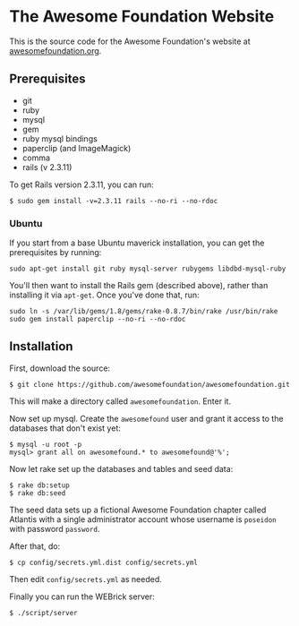 # The Awesome Foundation Website #

This is the source code for the Awesome Foundation's website at [awesomefoundation.org][].

  [awesomefoundation.org]: http://awesomefoundation.org/

## Prerequisites ##

* git
* ruby
* mysql
* gem
* ruby mysql bindings
* paperclip (and ImageMagick)
* comma
* rails (v 2.3.11)

To get Rails version 2.3.11, you can run:

    $ sudo gem install -v=2.3.11 rails --no-ri --no-rdoc

### Ubuntu
 
If you start from a base Ubuntu maverick installation, you can get the
prerequisites by running:

    sudo apt-get install git ruby mysql-server rubygems libdbd-mysql-ruby

You'll then want to install the Rails gem (described above), rather than 
installing it via `apt-get`. Once you've done that, run:

    sudo ln -s /var/lib/gems/1.8/gems/rake-0.8.7/bin/rake /usr/bin/rake
    sudo gem install paperclip --no-ri --no-rdoc

## Installation ##

First, download the source:

    $ git clone https://github.com/awesomefoundation/awesomefoundation.git

This will make a directory called `awesomefoundation`. Enter it.

Now set up mysql. Create the `awesomefound` user and grant it access to the databases that don't exist yet:

    $ mysql -u root -p
    mysql> grant all on awesomefound.* to awesomefound@'%';

Now let rake set up the databases and tables and seed data:

    $ rake db:setup
    $ rake db:seed

The seed data sets up a fictional Awesome Foundation chapter called Atlantis
with a single administrator account whose username is `poseidon` with
password `password`.

After that, do:

    $ cp config/secrets.yml.dist config/secrets.yml

Then edit `config/secrets.yml` as needed.

Finally you can run the WEBrick server:

    $ ./script/server
